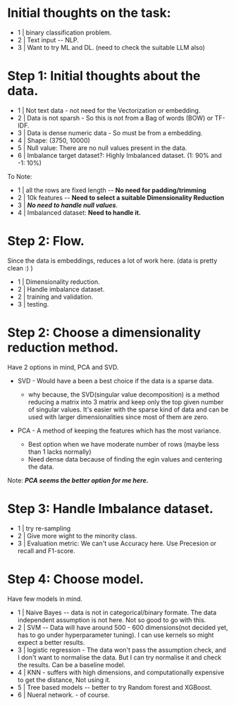 # Initial thoughts on the task:
- 1 | binary classification problem.
- 2 | Text input -- NLP.
- 3 | Want to try ML and DL. (need to check the suitable LLM also)

# Step 1: Initial thoughts about the data.

- 1 | Not text data - not need for the Vectorization or embedding.
- 2 | Data is not sparsh - So this is not from a Bag of words (BOW) or TF-IDF.
- 3 | Data is dense numeric data - So must be from a embedding.
- 4 | Shape: (3750, 10000)
- 5 | Null value: There are no null values present in the data.
- 6 | Imbalance target dataset?: Highly Imbalanced dataset. (1: 90%  and -1: 10%)

To Note:

- 1 | all the rows are fixed length -- **No need for padding/trimming**
- 2 | 10k features -- **Need to select a suitable Dimensionality Reduction**
- 3 | ***No need to handle null values***.
- 4 | Imbalanced dataset: **Need to handle it.**

# Step 2: Flow.

Since the data is embeddings, reduces a lot of work here. (data is pretty clean :) )
- 1 | Dimensionality reduction.
- 2 | Handle imbalance dataset.
- 2 | training and validation.
- 3 | testing.

# Step 2: Choose a dimensionality reduction method.

Have 2 options in mind, PCA and SVD.

- SVD - Would have a been a best choice if the data is a sparse data.
    - why because, the SVD(singular value decomposition) is a method reducing a matrix into 3 matrix and keep only the top given number of singular values. It's easier with the sparse kind of data and can be used with larger dimensionalities since most of them are zero.

- PCA - A method of keeping the features which has the most variance.
    - Best option when we have moderate number of rows (maybe less than 1 lacks normally)
    - Need dense data because of finding the egin values and centering the data.

Note: ***PCA seems the better option for me here.***

# Step 3: Handle Imbalance dataset.
- 1 | try re-sampling
- 2 | Give more wight to the minority class.
- 3 | Evaluation metric: We can't use Accuracy here. Use Precesion or recall and F1-score.

# Step 4: Choose model.
Have few models in mind.
- 1 | Naive Bayes -- data is not in categorical/binary formate. The data independent assumption is not here. Not so good to go with this.
- 2 | SVM -- Data will have around 500 - 600 dimensions(not decided yet, has to go under hyperparameter tuning). I can use kernels so might expect a better results.
- 3 | logistic regression - The data won't pass the assumption check, and I don't want to normalise the data. But I can try normalise it and check the results. Can be a baseline model.
- 4 | KNN - suffers with high dimensions, and computationally expensive to get the distance, Not using it.
- 5 | Tree based models -- better to try Random forest and XGBoost.
- 6 | Nueral network. - of course.
